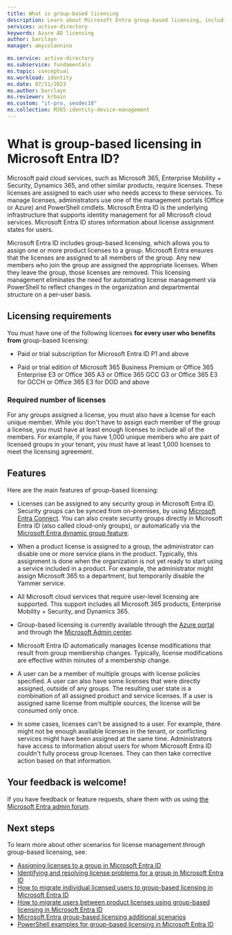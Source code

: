 ```yaml
---
title: What is group-based licensing
description: Learn about Microsoft Entra group-based licensing, including how it works and best practices.
services: active-directory
keywords: Azure AD licensing
author: barclayn
manager: amycolannino

ms.service: active-directory
ms.subservice: fundamentals
ms.topic: conceptual
ms.workload: identity
ms.date: 07/11/2023
ms.author: barclayn
ms.reviewer: krbain
ms.custom: "it-pro, seodec18"
ms.collection: M365-identity-device-management
---
```


# What is group-based licensing in Microsoft Entra ID?

Microsoft paid cloud services, such as Microsoft 365, Enterprise Mobility + Security, Dynamics 365, and other similar products, require licenses. These licenses are assigned to each user who needs access to these services. To manage licenses, administrators use one of the management portals (Office or Azure) and PowerShell cmdlets. Microsoft Entra ID is the underlying infrastructure that supports identity management for all Microsoft cloud services. Microsoft Entra ID stores information about license assignment states for users.

Microsoft Entra ID includes group-based licensing, which allows you to assign one or more product licenses to a group. Microsoft Entra ensures that the licenses are assigned to all members of the group. Any new members who join the group are assigned the appropriate licenses. When they leave the group, those licenses are removed. This licensing management eliminates the need for automating license management via PowerShell to reflect changes in the organization and departmental structure on a per-user basis.

## Licensing requirements

You must have one of the following licenses **for every user who benefits from** group-based licensing:

- Paid or trial subscription for Microsoft Entra ID P1 and above

- Paid or trial edition of Microsoft 365 Business Premium or Office 365 Enterprise E3 or Office 365 A3 or Office 365 GCC G3 or Office 365 E3 for GCCH or Office 365 E3 for DOD and above

### Required number of licenses

For any groups assigned a license, you must also have a license for each unique member. While you don't have to assign each member of the group a license, you must have at least enough licenses to include all of the members. For example, if you have 1,000 unique members who are part of licensed groups in your tenant, you must have at least 1,000 licenses to meet the licensing agreement.

## Features

Here are the main features of group-based licensing:

- Licenses can be assigned to any security group in Microsoft Entra ID. Security groups can be synced from on-premises, by using [Microsoft Entra Connect](../hybrid/connect/whatis-azure-ad-connect.md). You can also create security groups directly in Microsoft Entra ID (also called cloud-only groups), or automatically via the [Microsoft Entra dynamic group feature](../enterprise-users/groups-create-rule.md).

- When a product license is assigned to a group, the administrator can disable one or more service plans in the product. Typically, this assignment is done when the organization is not yet ready to start using a service included in a product. For example, the administrator might assign Microsoft 365 to a department, but temporarily disable the Yammer service.

- All Microsoft cloud services that require user-level licensing are supported. This support includes all Microsoft 365 products, Enterprise Mobility + Security, and Dynamics 365.

- Group-based licensing is currently available through the [Azure portal](https://portal.azure.com) and through the [Microsoft Admin center](https://admin.microsoft.com/). 

- Microsoft Entra ID automatically manages license modifications that result from group membership changes. Typically, license modifications are effective within minutes of a membership change.

- A user can be a member of multiple groups with license policies specified. A user can also have some licenses that were directly assigned, outside of any groups. The resulting user state is a combination of all assigned product and service licenses. If a user is assigned same license from multiple sources, the license will be consumed only once.

- In some cases, licenses can't be assigned to a user. For example, there might not be enough available licenses in the tenant, or conflicting services might have been assigned at the same time. Administrators have access to information about users for whom Microsoft Entra ID couldn't fully process group licenses. They can then take corrective action based on that information.

## Your feedback is welcome!

If you have feedback or feature requests, share them with us using [the Microsoft Entra admin forum](https://feedback.azure.com/d365community/forum/22920db1-ad25-ec11-b6e6-000d3a4f0789).

## Next steps

To learn more about other scenarios for license management through group-based licensing, see:

* [Assigning licenses to a group in Microsoft Entra ID](../enterprise-users/licensing-groups-assign.md)
* [Identifying and resolving license problems for a group in Microsoft Entra ID](../enterprise-users/licensing-groups-resolve-problems.md)
* [How to migrate individual licensed users to group-based licensing in Microsoft Entra ID](../enterprise-users/licensing-groups-migrate-users.md)
* [How to migrate users between product licenses using group-based licensing in Microsoft Entra ID](../enterprise-users/licensing-groups-change-licenses.md)
* [Microsoft Entra group-based licensing additional scenarios](../enterprise-users/licensing-group-advanced.md)
* [PowerShell examples for group-based licensing in Microsoft Entra ID](../enterprise-users/licensing-ps-examples.md)
